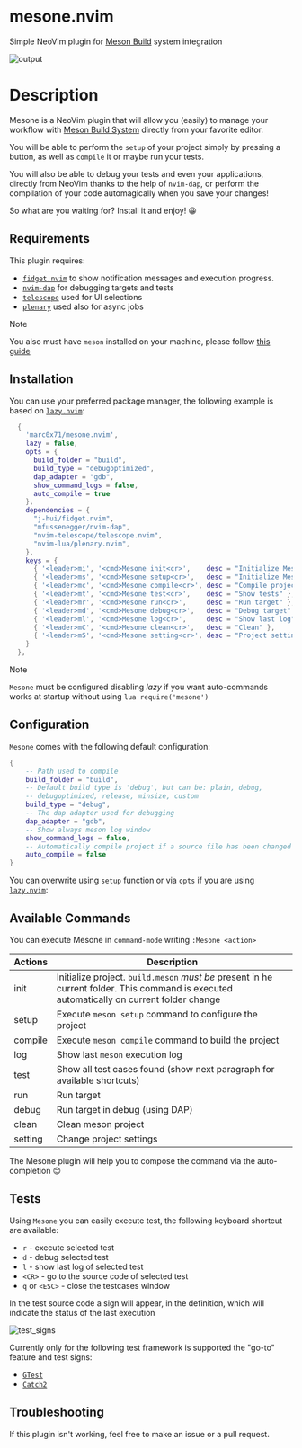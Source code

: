 # mesone.nvim
Simple NeoVim plugin for [Meson Build](https://mesonbuild.com/) system integration

![output](https://github.com/user-attachments/assets/9d963bf4-4ec3-4577-9296-ece69883f633)

# Description
Mesone is a NeoVim plugin that will allow you (easily) to manage your workflow with [Meson Build System](https://mesonbuild.com/) directly from your favorite editor.

You will be able to perform the `setup` of your project simply by pressing a button, as well as `compile` it or maybe run your tests.

You will also be able to debug your tests and even your applications, directly from NeoVim thanks to the help of `nvim-dap`, or perform the compilation of your code automagically when you save your changes!

So what are you waiting for? Install it and enjoy! 😀

## Requirements

This plugin requires:

- [`fidget.nvim`](https://github.com/j-hui/fidget.nvim) to show notification messages and execution progress.
- [`nvim-dap`](https://github.com/mfussenegger/nvim-dap) for debugging targets and tests
- [`telescope`](https://github.com/nvim-telescope/telescope.nvim) used for UI selections
- [`plenary`](https://github.com/nvim-lua/plenary.nvim) used also for async jobs

> [!NOTE]
> You also must have `meson` installed on your machine, please follow [this guide](https://mesonbuild.com/Quick-guide.html)

## Installation

You can use your preferred package manager, the following example is based on [`lazy.nvim`](https://github.com/folke/lazy.nvim):

```lua
  {
    'marc0x71/mesone.nvim',
    lazy = false,
    opts = {
      build_folder = "build",
      build_type = "debugoptimized",
      dap_adapter = "gdb",
      show_command_logs = false,
      auto_compile = true
    },
    dependencies = {
      "j-hui/fidget.nvim",
      "mfussenegger/nvim-dap",
      "nvim-telescope/telescope.nvim",
      "nvim-lua/plenary.nvim",
    },
    keys = {
      { '<leader>mi', '<cmd>Mesone init<cr>',    desc = "Initialize Mesone" },
      { '<leader>ms', '<cmd>Mesone setup<cr>',   desc = "Initialize Meson project" },
      { '<leader>mc', '<cmd>Mesone compile<cr>', desc = "Compile project" },
      { '<leader>mt', '<cmd>Mesone test<cr>',    desc = "Show tests" },
      { '<leader>mr', '<cmd>Mesone run<cr>',     desc = "Run target" },
      { '<leader>md', '<cmd>Mesone debug<cr>',   desc = "Debug target" },
      { '<leader>ml', '<cmd>Mesone log<cr>',     desc = "Show last log" },
      { '<leader>mC', '<cmd>Mesone clean<cr>',   desc = "Clean" },
      { '<leader>mS', '<cmd>Mesone setting<cr>', desc = "Project settings" },
    }
  },
```

> [!NOTE]
> `Mesone` must be configured disabling *lazy* if you want auto-commands works at startup without using `lua require('mesone')`

## Configuration

`Mesone` comes with the following default configuration:

```lua
{
    -- Path used to compile
    build_folder = "build", 
    -- Default build type is 'debug', but can be: plain, debug,
    -- debugoptimized, release, minsize, custom
    build_type = "debug",
    -- The dap adapter used for debugging
    dap_adapter = "gdb",
    -- Show always meson log window
    show_command_logs = false,
    -- Automatically compile project if a source file has been changed
    auto_compile = false
}
```

You can overwrite using `setup` function or via `opts` if you are using [`lazy.nvim`](https://github.com/folke/lazy.nvim):

## Available Commands

You can execute Mesone in `command-mode` writing `:Mesone <action>` 

|Actions|Description|
|-|-|
|init|Initialize project. `build.meson` *must be* present in he current folder. This command is executed automatically on current folder change|
|setup|Execute `meson setup` command to configure the project|
|compile|Execute `meson compile` command to build the project|
|log|Show last `meson` execution log|
|test|Show all test cases found (show next paragraph for available shortcuts)|
|run|Run target|
|debug|Run target in debug (using DAP)|
|clean|Clean meson project|
|setting|Change project settings|

The Mesone plugin will help you to compose the command via the auto-completion 😊

## Tests

Using `Mesone` you can easily execute test, the following keyboard shortcut are available:

- `r` - execute selected test
- `d` - debug selected test
- `l` - show last log of selected test
- `<CR>` - go to the source code of selected test
- `q` or `<ESC>` - close the testcases window

In the test source code a sign will appear, in the definition, which will indicate the status of the last execution

![test_signs](https://github.com/user-attachments/assets/53dfe22a-f214-4896-8f6c-b2afadc907b6)

Currently only for the following test framework is supported the "go-to" feature and test signs:

- [`GTest`](https://github.com/google/googletest)
- [`Catch2`](https://github.com/catchorg/Catch2)

## Troubleshooting

If this plugin isn't working, feel free to make an issue or a pull request.

